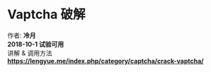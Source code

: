 # Vaptcha 破解
作者: **冷月**  
**2018-10-1 试验可用**  
讲解 & 调用方法  
**https://lengyue.me/index.php/category/captcha/crack-vaptcha/**
